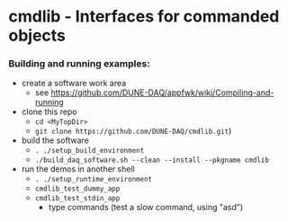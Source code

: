 # cmdlib - Interfaces for commanded objects

### Building and running examples:

* create a software work area
  * see https://github.com/DUNE-DAQ/appfwk/wiki/Compiling-and-running
* clone this repo
  * `cd <MyTopDir>`
  * `git clone https://github.com/DUNE-DAQ/cmdlib.git`)
* build the software
  * `. ./setup_build_environment`
  * `./build_daq_software.sh --clean --install --pkgname cmdlib`
* run the demos in another shell
  * `. ./setup_runtime_environment`
  * `cmdlib_test_dummy_app`
  * `cmdlib_test_stdin_app`
    * type commands (test a slow command, using "asd")

